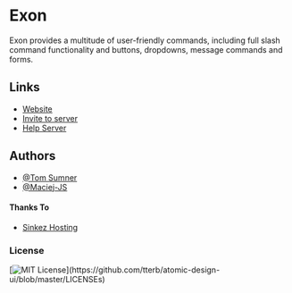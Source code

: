 
# Exon

 Exon provides a multitude of user-friendly commands, including full slash command functionality and buttons, dropdowns, message commands and forms.


## Links

 - [Website](https://sites.google.com/view/exon-bot)
 - [Invite to server](https://discord.com/oauth2/authorize?client_id=931158201779486730&permissions=1644972474359&scope=bot%20applications.commands)
 - [Help Server](https://discord.gg/invite/54DTY7hv)


## Authors

- [@Tom Sumner](https://www.github.com/Tom-Sumner)
- [@Maciej-JS](https://github.com/Maciej-JS)


#### Thanks To
- [Sinkez Hosting](https://hosting.sinkezstudios.com)


### License
[![MIT License](https://img.shields.io/apm/l/atomic-design-ui.svg?)](https://github.com/tterb/atomic-design-ui/blob/master/LICENSEs)

